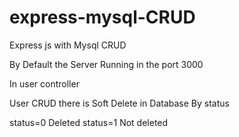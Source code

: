 # express-mysql-CRUD
Express js with Mysql CRUD

By Default the Server Running in the port 3000

In user controller

User CRUD there is Soft Delete in Database By status

status=0 Deleted status=1 Not deleted 